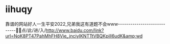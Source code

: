 # iihuqy
靠谱的网站好人一生平安2022,兄弟我这有道题不会www----------------------------🍝🍝点/此/进/入/http://www.baidu.com/link?url=NoK8PT47PahMhFH8Vie_jnciyIKNTTtVBQKpill6udK&amp;wd
